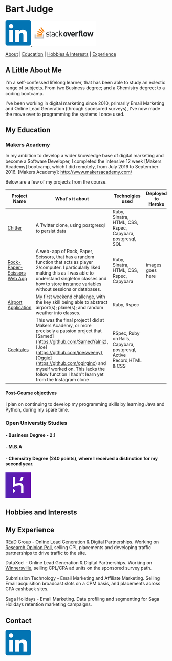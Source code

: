 
# Bart Judge
 <a href="https://uk.linkedin.com/in/bartholomewjudge">
<img src="images/LinkedIn_logo_initials.png" alt="LinkedIn" width="80">
</a>  <a href="https://stackoverflow.com/users/6495617/bart-judge">
<img src="images/stack-overflow.png" alt="Stack-Overflow" width="200">

[About](#a-little-about-me) | [Education](#my-education) | [Hobbies & Interests](#hobbies-and-interests) | [Experience](#my-experience)

## A Little About Me
 I'm a self-confessed lifelong learner, that has been able to study an eclectic range of subjects.
 From two Business degree; and a Chemistry degree; to a coding bootcamp.

 I've been working in digital marketing since 2010, primarily  Email Marketing and Online Lead Generation (through sponsored surveys), I've now made the move over to programming the systems I once used.

## My Education

### **Makers Academy**

In my ambition to develop a wider knowledge base of digital marketing and become a Software Developer, I completed the intensive 12 week [Makers Academy] bootcamp, which I did remotely, from July 2016 to September 2016.
[Makers Academy]: http://www.makersacademy.com/


 Below are a few of my projects from the course.

|Project Name| What's it about| Technolgies used| Deployed to Heroku|
|-------------|-------------|-----| -----|
|[Chitter]()|A Twitter clone, using postgresql to persist data|Ruby, Sinatra, HTML, CSS, Rspec, Capybara, postgresql, SQL|
|[Rock-Paper-Scissors Web App](https://github.com/BJudge/rps-challenge)|A web-app of Rock, Paper, Scissors, that has a random function that acts as player 2/computer. I particularly liked making this as I was able to understand singleton classes and how to store instance variables without sessions or databases. |Ruby, Sinatra, HTML, CSS, Rspec, Capybara| images goes here |
|[Airport Application](https://github.com/BJudge/airport_challenge)|My first weekend challenge, with the key skill being able to abstract airport(s); plane(s); and random weather into classes. |Ruby, Rspec|
|[Cocktales](https://github.com/Cocktales/cocktales)|This was the final project I did at Makers Academy, or more precisely a passion project that [Samed] (https://github.com/SamedYalniz), [Joe] (https://github.com/joesweeny), [Oggie] (https://github.com/ogirginc) and myself worked on. This lacks the follow function I hadn't learn yet from the Instagram clone|RSpec, Ruby on Rails, Capybara, postgresql, Active Record,HTML & CSS|

#### Post-Course objectives
I plan on continuing to develop my programming skills by learning Java and Python, during my spare time.

### Open Universtiy Studies

#### - Business Degree - 2.1
#### - M.B.A
#### - Chemsitry Degree (240 points), where I received a distinction for my second year.


<a href="https://bart-rps.herokuapp.com/">
<img src="images/heroku-2.png" alt="Heroku" width="80"> </a>

## Hobbies and Interests


## My Experience

REaD Group - Online Lead Generation & Digital Partnerships. Working on [Research Opinion Poll], selling CPL placements and developing traffic partnerships to drive traffic to the site.

[Research Opinion Poll]: https://new.research-opinion-poll.co.uk/

DataXcel - Online Lead Generation & Digital Partnerships. Working on [Winnersville], selling CPL/CPA ad units on the sponsored survey path.

[Winnersville]: https://www.winnersville.co.uk/

Submission Technology - Email Marketing and Affiliate Marketing. Selling Email acquisition broadcast slots on a CPM basis, and placements across CPA cashback sites.

Saga Holidays - Email Marketing. Data profiling and segmenting for Saga Holidays retention marketing campaigns.


## Contact

<a href="https://uk.linkedin.com/in/bartholomewjudge">
<img src="images/LinkedIn_logo_initials.png" alt="LinkedIn" width="80">
</a>
